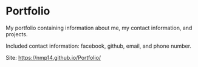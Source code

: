 # Portfolio

My portfolio containing information about me, my contact information, and projects.

Included contact information: facebook, github, email, and phone number.

Site: https://nmp14.github.io/Portfolio/

